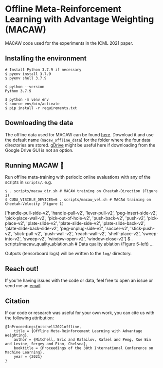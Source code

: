 # Offline Meta-Reinforcement Learning with Advantage Weighting (MACAW)

MACAW code used for the experiments in the ICML 2021 paper.

## Installing the environment

    # Install Python 3.7.9 if necessary
    $ pyenv install 3.7.9
    $ pyenv shell 3.7.9
    
    $ python --version
    Python 3.7.9
    
    $ python -m venv env
    $ source env/bin/activate
    $ pip install -r requirements.txt

## Downloading the data

The offline data used for MACAW can be found [here](https://drive.google.com/drive/folders/1kJEAYNWBYRD4ZIE3Ww0epXGM2VGelrQC?usp=sharing). Download it and use the default name (`macaw_offline_data`) for the folder where the four data directories are stored. [gDrive](https://github.com/prasmussen/gdrive) might be useful here if downloading from the Google Drive GUI is not an option.

## Running MACAW 🦜

Run offline meta-training with periodic online evaluations with any of the scripts in `scripts/`. e.g.
    
    $ . scripts/macaw_dir.sh # MACAW training on Cheetah-Direction (Figure 1)
    $ CUDA_VISIBLE_DEVICES=6 . scripts/macaw_vel.sh # MACAW training on Cheetah-Velocity (Figure 1)

['handle-pull-side-v2', 'handle-pull-v2', 'lever-pull-v2', 'peg-insert-side-v2', 'pick-place-wall-v2', 'pick-out-of-hole-v2', 'push-back-v2', 'push-v2', 'pick-place-v2', 'plate-slide-v2', 'plate-slide-side-v2', 'plate-slide-back-v2', 'plate-slide-back-side-v2', 'peg-unplug-side-v2', 'soccer-v2', 'stick-push-v2', 'stick-pull-v2', 'push-wall-v2', 'reach-wall-v2', 'shelf-place-v2', 'sweep-into-v2', 'sweep-v2', 'window-open-v2', 'window-close-v2']
    $ . scripts/macaw_quality_ablation.sh # Data quality ablation (Figure 5-left)
    ...
    
Outputs (tensorboard logs) will be written to the `log/` directory.
    
## Reach out!

If you're having issues with the code or data, feel free to open an issue or send me an [email](mailto:eric.mitchell@cs.stanford.edu).


## Citation
If our code or research was useful for your own work, you can cite us with the following attribution:
    
    @InProceedings{mitchell2021offline,
        title = {Offline Meta-Reinforcement Learning with Advantage Weighting},
        author = {Mitchell, Eric and Rafailov, Rafael and Peng, Xue Bin and Levine, Sergey and Finn, Chelsea},
        booktitle = {Proceedings of the 38th International Conference on Machine Learning},
        year = {2021}
    }
